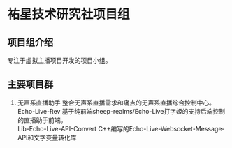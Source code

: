 # 祐星技术研究社项目组

## 项目组介绍

专注于虚拟主播项目开发的项目小组。

## 主要项目群

1. 无声系直播助手
整合无声系直播需求和痛点的无声系直播综合控制中心。
Echo-Live-Rev 基于纯前端sheep-realms/Echo-Live打字姬的支持后端控制的直播助手前端。  
Lib-Echo-Live-API-Convert C++编写的Echo-Live-Websocket-Message-API和文字变量转化库

